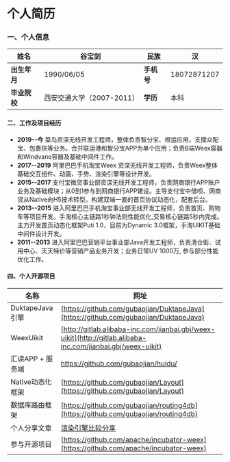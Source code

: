 # 个人简历

<a name="q2YWI"></a>
### 一、个人信息
| **姓名** | 谷宝剑 | **民族** | 汉 |
| --- | --- | --- | --- |
| **出生年月** | 1990/06/05 | **手机号** | 18072871207 |
| **毕业院校** | 西安交通大学（2007-2011） | **学历** | 本科 |

<a name="sUNhs"></a>
#### 二、工作及项目经历
- **2019--今**    菜鸟资深无线开发工程师，整体负责智分宝、橙运应用，支撑众配宝、包裹侠等业务。合并联运港和智分宝APP为单个应用；负责B端Weex容器和Windvane容器及基础中间件工作。
- **2017--2019**   阿里巴巴手机淘宝Weex 资深无线开发工程师，负责Weex整体基础交互组件、动画、手势、渲染引擎等设计开发。
- **2015--2017**  支付宝微贷事业部资深无线开发工程师，负责网商银行APP账户业务及基础模块；从0到1参与到网商银行APP建设。主导支付宝中借呗、网商贷从Native向H5技术转型。构建双端一直的首页协议动态化，配套后台。
- **2013--2015**  进入阿里巴巴手机淘宝事业部无线开发工程师，负责首页、购物车等项目开发。手淘核心主链路1秒钟法则性能优化,交易核心链路5秒内完成。主力开发首页动态化框架Puti 1.0，目前为Dynamic 3.0框架，手淘UIKIT基础中间件设计开发。
- **2011--2013**  进入阿里巴巴营销平台事业部Java开发工程师，负责清仓街、试用中心、天天特价等营销产品业务开发；业务日常UV 1000万, 参与部分性能优化工作。
<a name="LNpyF"></a>

#### 四、个人开源项目
| **名称** | 网址 |
| --- | --- |
| DuktapeJava引擎 | [https://github.com/gubaojian/DuktapeJava](https://github.com/gubaojian/DuktapeJava) |
| WeexUikit | [http://gitlab.alibaba-inc.com/jianbai.gbj/weex-uikit](http://gitlab.alibaba-inc.com/jianbai.gbj/weex-uikit) |
| 汇读APP + 服务端 | https://github.com/gubaojian/huidu/ |
| Native动态化框架 | [https://github.com/gubaojian/Layout](https://github.com/gubaojian/Layout) |
| 数据库路由框架  | [https://github.com/gubaojian/routing4db](https://github.com/gubaojian/routing4db) |
| 个人分享文章 | [渲染引擎比较分享](https://mp.weixin.qq.com/s/BPFldh8uPsv-hvVQbYlTOg?from=timeline&scene=2&subscene=2&clicktime=1586868112&enterid=1586868112) |
| 参与开源项目 | [https://github.com/apache/incubator-weex](https://github.com/apache/incubator-weex) |


